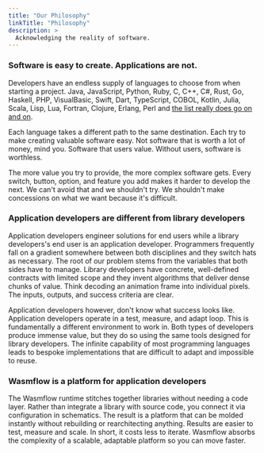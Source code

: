 ```yaml
---
title: "Our Philosophy"
linkTitle: "Philosophy"
description: >
  Acknowledging the reality of software.
---
```


### Software is easy to create. Applications are not.

Developers have an endless supply of languages to choose from when starting a project. Java, JavaScript, Python, Ruby, C, C++, C#, Rust, Go, Haskell, PHP, VisualBasic, Swift, Dart, TypeScript, COBOL, Kotlin, Julia, Scala, Lisp, Lua, Fortran, Clojure, Erlang, Perl and [the list really does go on and on](https://en.wikipedia.org/wiki/List_of_programming_languages).

Each language takes a different path to the same destination. Each try to make creating valuable software easy. Not software that is worth a lot of money, mind you. Software that users value. Without users, software is worthless.

The more value you try to provide, the more complex software gets. Every switch, button, option, and feature you add makes it harder to develop the next. We can't avoid that and we shouldn't try. We shouldn't make concessions on what we want because it's difficult.

### Application developers are different from library developers

Application developers engineer solutions for end users while a library developers's end user is an application developer. Programmers frequently fall on a gradient somewhere between both disciplines and they switch hats as necessary. The root of our problem stems from the variables that both sides have to manage. Library developers have concrete, well-defined contracts with limited scope and they invent algorithms that deliver dense chunks of value. Think decoding an animation frame into individual pixels. The inputs, outputs, and success criteria are clear.

Application developers however, don't know what success looks like. Application developers operate in a test, measure, and adapt loop. This is fundamentally a different environment to work in. Both types of developers produce immense value, but they do so using the same tools designed for library developers. The infinite capability of most programming languages leads to bespoke implementations that are difficult to adapt and impossible to reuse.

### Wasmflow is a platform for application developers

The Wasmflow runtime stitches together libraries without needing a code layer. Rather than integrate a library with source code, you connect it via configuration in schematics. The result is a platform that can be molded instantly without rebuilding or rearchitecting anything. Results are easier to test, measure and scale. In short, it costs less to iterate. Wasmflow absorbs the complexity of a scalable, adaptable platform so you can move faster.
